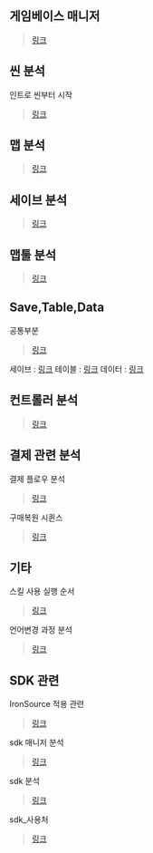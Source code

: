 ## 게임베이스 매니저
> [링크](매니저/게임베이스매니저_분석)
## 씬 분석
인트로 씬부터 시작  
> [링크](분석/씬_분석.md)
## 맵 분석
> [링크](맵_분석_메인.md)

## 세이브 분석
> [링크](세이브_분석.md)

## 맵툴 분석
> [링크](맵툴_분석.md)

## Save,Table,Data
공통부분
> [링크](Save,Table,Data_공통분석.md)  

세이브 : [링크](세이브_분석.md)
테이블 : [링크](테이블_분석.md)
데이터 : [링크](데이터_분석.md)

## 컨트롤러 분석
> [링크](컨트롤러/컨트롤러_분석.md)  

## 결제 관련 분석
결제 플로우 분석
> [링크](결제_관련/결제플로우_분석.md)  
 
 구매복원 시퀸스
 > [링크](결제_관련/구매복원_시퀸스.md)
 
## 기타
스킬 사용 실행 순서
> [링크](스킬사용_실행순서.md)

언어변경 과정 분석
> [링크](언어변경_과정_분석.md)

## SDK 관련
IronSource 적용 관련
> [링크](SDK_관련/아이언_소스_적용_관련.md)

sdk 매니저 분석
> [링크](SDK_관련/SDK_매니저_분석.md)

sdk 분석
> [링크](SDK_관련/SDK_분석.md)

sdk_사용처
> [링크](SDK_관련/SDK_사용처.md)


